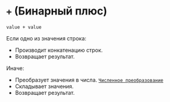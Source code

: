 # `+` (Бинарный плюс)

`value + value`

Если одно из значения строка:

- Производит конкатенацию строк.
- Возвращает результат.

Иначе:

- Преобразует значения в числа. [`Численное преобразование`](<../ТЕОРИЯ/Преобразование (численное).md>)
- Складывает значения.
- Возвращает результат.
